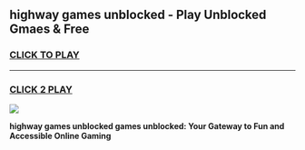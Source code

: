 
## highway games unblocked - Play Unblocked Gmaes & Free
<h3>
<a href="https://news.freeplayer.one?title=highway_games_unblocked&ref=23F">CLICK TO PLAY</a></h3>
<hr>

<h3>
<a href="https://news.freeplayer.one?title=highway_games_unblocked&ref=23F">CLICK 2 PLAY</a>
  
</h3>

<a href="https://news.freeplayer.one?title=highway_games_unblocked&ref=23F/"><img src="https://clearcache.store/games.png"></a>


**highway games unblocked games unblocked: Your Gateway to Fun and Accessible Online Gaming**
